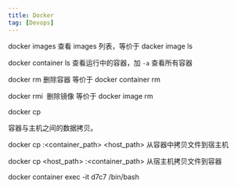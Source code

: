 ```yaml
---
title: Docker
tag: [Devops]
---
```


<!-- more -->

docker images 查看 images 列表，等价于 dacker image ls

docker container ls 查看运行中的容器，加 `-a` 查看所有容器

docker rm <container> 删除容器 等价于 docker container rm <container>

docker rmi <image> 删除镜像 等价于 docker image rm <image>

docker cp

容器与主机之间的数据拷贝。

docker  cp  <container>:<container_path>  <host_path> 从容器中拷贝文件到宿主机

docker  cp <host_path>  <container>:<container_path> 从宿主机拷贝文件到容器

docker container exec -it d7c7 /bin/bash
